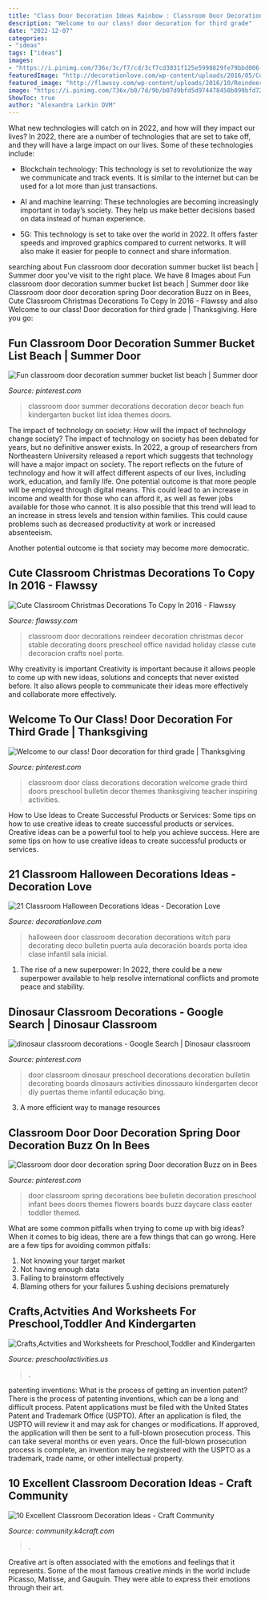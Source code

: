 ```yaml
---
title: "Class Door Decoration Ideas Rainbow : Classroom Door Decorations Reindeer Decoration Christmas Decor Stable Decorating Doors Preschool Office Navidad Holiday Classe Cute Decoracion Crafts Noel Porte"
description: "Welcome to our class! door decoration for third grade"
date: "2022-12-07"
categories:
- "ideas"
tags: ["ideas"]
images:
- "https://i.pinimg.com/736x/3c/f7/cd/3cf7cd3831f125e5998829fe79bbd006--dinosaurs-preschool-preschool-boards.jpg"
featuredImage: "http://decorationlove.com/wp-content/uploads/2016/05/Cool-Halloween-Classroom-Door-Decoration.jpg"
featured_image: "http://flawssy.com/wp-content/uploads/2016/10/Reindeer-Door-Decoration-Ideas.jpg"
image: "https://i.pinimg.com/736x/b0/7d/9b/b07d9bfd5d974478450b099bfd72dc11--classroom-door-decorations-kids-klub.jpg"
ShowToc: true
author: "Alexandra Larkin DVM"
---
```



What new technologies will catch on in 2022, and how will they impact our lives?
In 2022, there are a number of technologies that are set to take off, and they will have a large impact on our lives. Some of these technologies include: 
- Blockchain technology: This technology is set to revolutionize the way we communicate and track events. It is similar to the internet but can be used for a lot more than just transactions. 

- AI and machine learning: These technologies are becoming increasingly important in today’s society. They help us make better decisions based on data instead of human experience. 

- 5G: This technology is set to take over the world in 2022. It offers faster speeds and improved graphics compared to current networks. It will also make it easier for people to connect and share information.

	

		
searching about Fun classroom door decoration summer bucket list beach | Summer door you've visit to the right place. We have 8 Images about Fun classroom door decoration summer bucket list beach | Summer door like Classroom door door decoration spring Door decoration Buzz on in Bees, Cute Classroom Christmas Decorations To Copy In 2016 - Flawssy and also Welcome to our class! Door decoration for third grade | Thanksgiving. Here you go:
		
    
## Fun Classroom Door Decoration Summer Bucket List Beach | Summer Door

<img loading=lazy src="https://i.pinimg.com/736x/b0/7d/9b/b07d9bfd5d974478450b099bfd72dc11--classroom-door-decorations-kids-klub.jpg" onerror="this.onerror=null;this.src='https://tse4.mm.bing.net/th?id=OIP.jNihLtos1N67pSNrSoDHCAHaNJ&amp;pid=15.1';" alt="Fun classroom door decoration summer bucket list beach | Summer door">

_Source: pinterest.com_

>classroom door summer decorations decoration decor beach fun kindergarten bucket list idea themes doors. 

	

The impact of technology on society: How will the impact of technology change society?
The impact of technology on society has been debated for years, but no definitive answer exists. In 2022, a group of researchers from Northeastern University released a report which suggests that technology will have a major impact on society. The report reflects on the future of technology and how it will affect different aspects of our lives, including work, education, and family life. 
One potential outcome is that more people will be employed through digital means. This could lead to an increase in income and wealth for those who can afford it, as well as fewer jobs available for those who cannot. It is also possible that this trend will lead to an increase in stress levels and tension within families. This could cause problems such as decreased productivity at work or increased absenteeism. 

Another potential outcome is that society may become more democratic.

    
## Cute Classroom Christmas Decorations To Copy In 2016 - Flawssy

<img loading=lazy src="http://flawssy.com/wp-content/uploads/2016/10/Reindeer-Door-Decoration-Ideas.jpg" onerror="this.onerror=null;this.src='https://tse3.mm.bing.net/th?id=OIP.ZlukN6cgTWAgOw7U9r8eCAHaJ4&amp;pid=15.1';" alt="Cute Classroom Christmas Decorations To Copy In 2016 - Flawssy">

_Source: flawssy.com_

>classroom door decorations reindeer decoration christmas decor stable decorating doors preschool office navidad holiday classe cute decoracion crafts noel porte. 

	

Why creativity is important
Creativity is important because it allows people to come up with new ideas, solutions and concepts that never existed before. It also allows people to communicate their ideas more effectively and collaborate more effectively.

    
## Welcome To Our Class! Door Decoration For Third Grade | Thanksgiving

<img loading=lazy src="https://i.pinimg.com/736x/69/56/9a/69569ad87bf230f1345910c4d57e5d88--class-door-decorations-classroom-door.jpg" onerror="this.onerror=null;this.src='https://tse4.mm.bing.net/th?id=OIP.ps7jUoYz5JvhDrc29IJxqwHaJ3&amp;pid=15.1';" alt="Welcome to our class! Door decoration for third grade | Thanksgiving">

_Source: pinterest.com_

>classroom door class decorations decoration welcome grade third doors preschool bulletin decor themes thanksgiving teacher inspiring activities. 

	

How to Use Ideas to Create Successful Products or Services: Some tips on how to use creative ideas to create successful products or services.
Creative ideas can be a powerful tool to help you achieve success. Here are some tips on how to use creative ideas to create successful products or services.

    
## 21 Classroom Halloween Decorations Ideas - Decoration Love

<img loading=lazy src="http://decorationlove.com/wp-content/uploads/2016/05/Cool-Halloween-Classroom-Door-Decoration.jpg" onerror="this.onerror=null;this.src='https://tse4.mm.bing.net/th?id=OIP.x5WpgBEj62FwUVTNdbycjwHaJ3&amp;pid=15.1';" alt="21 Classroom Halloween Decorations Ideas - Decoration Love">

_Source: decorationlove.com_

>halloween door classroom decoration decorations witch para decorating deco bulletin puerta aula decoración boards porta idea clase infantil sala inicial. 

	

1. The rise of a new superpower: In 2022, there could be a new superpower available to help resolve international conflicts and promote peace and stability.

    
## Dinosaur Classroom Decorations - Google Search | Dinosaur Classroom

<img loading=lazy src="https://i.pinimg.com/736x/3c/f7/cd/3cf7cd3831f125e5998829fe79bbd006--dinosaurs-preschool-preschool-boards.jpg" onerror="this.onerror=null;this.src='https://tse2.mm.bing.net/th?id=OIP.vqVYBQdpdBwzgbev8T_dlwHaJ3&amp;pid=15.1';" alt="dinosaur classroom decorations - Google Search | Dinosaur classroom">

_Source: pinterest.com_

>door classroom dinosaur preschool decorations decoration bulletin decorating boards dinosaurs activities dinossauro kindergarten decor diy puertas theme infantil educação bing. 

	

3. A more efficient way to manage resources

    
## Classroom Door Door Decoration Spring Door Decoration Buzz On In Bees

<img loading=lazy src="https://i.pinimg.com/736x/4c/2e/3a/4c2e3a2d1a1325120e02d96f2321e727--spring-decorations-classroom-bee-classroom.jpg" onerror="this.onerror=null;this.src='https://tse1.mm.bing.net/th?id=OIP.usMwrsn5tJXqgfWEBEEbpgHaNL&amp;pid=15.1';" alt="Classroom door door decoration spring Door decoration Buzz on in Bees">

_Source: pinterest.com_

>door classroom spring decorations bee bulletin decoration preschool infant bees doors themes flowers boards buzz daycare class easter toddler themed. 

	

What are some common pitfalls when trying to come up with big ideas?
When it comes to big ideas, there are a few things that can go wrong. Here are a few tips for avoiding common pitfalls: 
1. Not knowing your target market 
2. Not having enough data 
3. Failing to brainstorm effectively 
4. Blaming others for your failures 
5.ushing decisions prematurely 

    
## Crafts,Actvities And Worksheets For Preschool,Toddler And Kindergarten

<img loading=lazy src="https://www.preschoolactivities.us/wp-content/uploads/2015/02/spring-classroom-door-decorations.jpg" onerror="this.onerror=null;this.src='https://tse3.mm.bing.net/th?id=OIP.mVcv3v1jx7QFRsRFhkhNmgHaN4&amp;pid=15.1';" alt="Crafts,Actvities and Worksheets for Preschool,Toddler and Kindergarten">

_Source: preschoolactivities.us_

>. 

	

patenting inventions: What is the process of getting an invention patent?
There is the process of patenting inventions, which can be a long and difficult process. Patent applications must be filed with the United States Patent and Trademark Office (USPTO). After an application is filed, the USPTO will review it and may ask for changes or modifications. If approved, the application will then be sent to a full-blown prosecution process. This can take several months or even years. Once the full-blown prosecution process is complete, an invention may be registered with the USPTO as a trademark, trade name, or other intellectual property.

    
## 10 Excellent Classroom Decoration Ideas - Craft Community

<img loading=lazy src="http://community.k4craft.com/wp-content/uploads/2016/12/Excellent-Classroom-Decoration-Ideas-10.jpg" onerror="this.onerror=null;this.src='https://tse3.mm.bing.net/th?id=OIP.dkKzLI0lmu8xqG0sd2aMeAHaJ4&amp;pid=15.1';" alt="10 Excellent Classroom Decoration Ideas - Craft Community">

_Source: community.k4craft.com_

>. 

	

Creative art is often associated with the emotions and feelings that it represents. Some of the most famous creative minds in the world include Picasso, Matisse, and Gauguin. They were able to express their emotions through their art.

